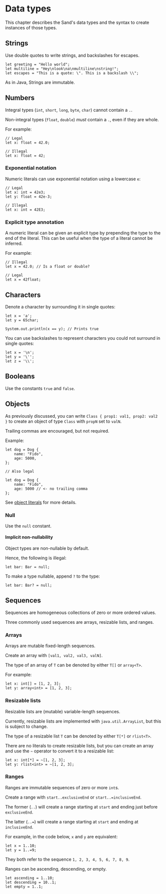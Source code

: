 # Data types

This chapter describes the Sand's data types and the syntax to create instances of those types.

## Strings

Use double quotes to write strings, and backslashes for escapes.

```sand
let greeting = "Hello world";
let multiline = "Hey\nlook\na\nmultiline\nstring!";
let escapes = "This is a quote: \". This is a backslash \\";
```

As in Java, Strings are immutable.

## Numbers

Integral types (`int`, `short`, `long`, `byte`, `char`) cannot contain a `.`.

Non-integral types (`float`, `double`) _must_ contain a `.`, even if they are whole.

For example:

```sand
// Legal
let x: float = 42.0;

// Illegal
let x: float = 42;
```

### Exponential notation

Numeric literals can use exponential notation using a lowercase `e`:

```sand
// Legal
let x: int = 42e3;
let y: float = 42e-3;

// Illegal
let x: int = 42E3;
```

### Explicit type annotation

A numeric literal can be given an explicit type by prepending the type to the end of the literal.
This can be useful when the type of a literal cannot be inferred.

For example:

```sand
// Illegal
let x = 42.0; // Is a float or double?

// Legal
let x = 42float;
```

## Characters

Denote a character by surrounding it in single quotes:

```sand
let x = 'a';
let y = 65char;

System.out.println(x == y); // Prints true
```

You can use backslashes to represent characters you could not surround in single quotes:

```sand
let x = '\n';
let y = '\'';
let z = '\\';
```

## Booleans

Use the constants `true` and `false`.

## Objects

As previously discussed, you can write `Class { prop1: val1, prop2: val2 }` to create an object of type `Class` with `propN` set to `valN`.

Trailing commas are encouraged, but not required.

Example:

```sand
let dog = Dog {
    name: "Fido",
    age: 5000,
};

// Also legal

let dog = Dog {
    name: "Fido",
    age: 5000 // <- no trailing comma
};
```

See [object literals](./classes.md#instantiating-a-class) for more details.

### Null

Use the `null` constant.

#### Implicit non-nullability

Object types are non-nullable by default.

Hence, the following is illegal:

```sand
let bar: Bar = null;
```

To make a type nullable, append `?` to the type:

```sand
let bar: Bar? = null;
```

## Sequences

Sequences are homogeneous collections of zero or more ordered values.

Three commonly used sequences are arrays, resizable lists, and ranges.

### Arrays

Arrays are mutable fixed-length sequences.

Create an array with `[val1, val2, val3, valN]`.

The type of an array of `T` can be denoted by either `T[]` or `array<T>`.

For example:

```sand
let x: int[] = [1, 2, 3];
let y: array<int> = [1, 2, 3];
```

### Resizable lists

Resizable lists are (mutable) variable-length sequences.

Currently, resizable lists are implemented with `java.util.ArrayList`, but this is subject to change.

The type of a resizable list `T` can be denoted by either `T[*]` or `rlist<T>`.

There are no literals to create resizable lists, but you can create an array and use the `~` operator to convert it to a resizable list:

```sand
let x: int[*] = ~[1, 2, 3];
let y: rlist<int> = ~[1, 2, 3];
```

### Ranges

Ranges are immutable sequences of zero or more `int`s.

Create a range with `start..exclusiveEnd` or `start..=inclusiveEnd`.

The former (`..`) will create a range starting at `start` and ending just before `exclusiveEnd`.

The latter (`..=`) will create a range starting at `start` and ending at `inclusiveEnd`.

For example, in the code below, `x` and `y` are equivalent:

```sand
let x = 1..10;
let y = 1..=9;
```

They both refer to the sequence `1, 2, 3, 4, 5, 6, 7, 8, 9`.

Ranges can be ascending, descending, or empty.

```sand
let ascending = 1..10;
let descending = 10..1;
let empty = 1..1;
```
